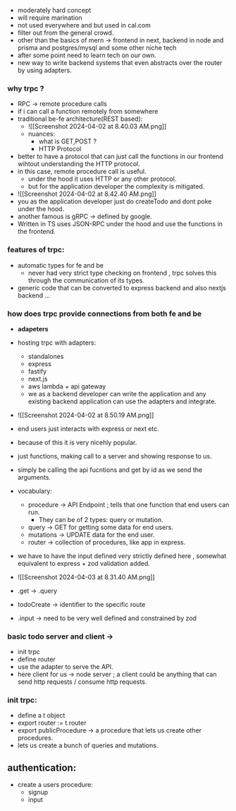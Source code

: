 
- moderately hard concept
- will require marination
- not used everywhere and but used in cal.com
- filter out from the general crowd.
- other than the basics of mern -> frontend in next, backend in node and prisma and postgres/mysql and some other niche tech
- after some point need to learn tech on our own.
- new way to write backend systems that even abstracts over the router by using adapters.

### why trpc ?
- RPC -> remote procedure calls
- if i can call a function remotely from somewhere
- traditional be-fe architecture(REST based):
	- ![[Screenshot 2024-04-02 at 8.40.03 AM.png]]
	- nuances:
		- what is GET,POST ?
		- HTTP Protocol 
- better to have a protocol that can just call the functions in our frontend wihtout understanding the HTTP protocol.
- in this case, remote procedure call is useful.
	- under the hood it uses HTTP or any other protocol.
	- but for the application developer the complexity is mitigated.
- ![[Screenshot 2024-04-02 at 8.42.40 AM.png]]
- you as the application developer just do createTodo and dont poke under the hood.
- another famous is gRPC -> defined by google.
- Written in TS uses JSON-RPC under the hood and use the functions in the frontend.

### features of trpc:
- automatic types for fe and be 
	- never had very strict type checking on frontend , trpc solves this through the communication of its types.
- generic code that can be converted to express backend and also nextjs backend ...


### how does trpc provide connections from both fe and be 
 - **adapeters**
 - hosting trpc with adapters:
	 - standalones
	 - express
	 - fastify
	 - next.js
	 - aws lambda + api gateway 
	 - we as a backend developer can write the application and any existing backend application can use the adapters and integrate.
 -  ![[Screenshot 2024-04-02 at 8.50.19 AM.png]]
 - end users just interacts with express or next etc.
 - because of this it is very nicehly popular.



- just functions, making call to a server and showing response to us.
- simply be calling the api fucntions and get by id as we send the arguments.
- vocabulary:
	- procedure -> API Endpoint ; tells that one function that end users can run.
		- They can be of 2 types: query or mutation.
	- query -> GET for getting some data for end users.
	- mutations -> UPDATE data for the end user.
	- router -> collection of procedures, like app in express.

- we have to have the input defined very strictly defined here , somewhat equivalent to express + zod validation added.
- ![[Screenshot 2024-04-03 at 8.31.40 AM.png]]
- .get -> .query 
- todoCreate -> identifier to the specific route 
- .input -> need to be very well defined and constrained by zod

### basic todo server and client ->
- init trpc 
- define router 
- use the adapter to serve the API.
- here client for us -> node server ; a client could be anything that can send http requests / consume http requests.
### init trpc:
- define a t object 
- export router := t.router
- export publicProcedure -> a procedure that lets us create other procedures.
- lets us create a bunch of queries and mutations.

## authentication:
- create a users procedure:
	- signup 
	- input 